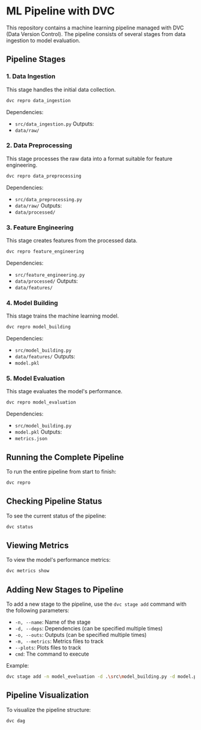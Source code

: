 # ML Pipeline with DVC

This repository contains a machine learning pipeline managed with DVC (Data Version Control). The pipeline consists of several stages from data ingestion to model evaluation.

## Pipeline Stages

### 1. Data Ingestion
This stage handles the initial data collection.
```bash
dvc repro data_ingestion
```
Dependencies:
- `src/data_ingestion.py`
Outputs:
- `data/raw/`

### 2. Data Preprocessing
This stage processes the raw data into a format suitable for feature engineering.
```bash
dvc repro data_preprocessing
```
Dependencies:
- `src/data_preprocessing.py`
- `data/raw/`
Outputs:
- `data/processed/`

### 3. Feature Engineering
This stage creates features from the processed data.
```bash
dvc repro feature_engineering
```
Dependencies:
- `src/feature_engineering.py`
- `data/processed/`
Outputs:
- `data/features/`

### 4. Model Building
This stage trains the machine learning model.
```bash
dvc repro model_building
```
Dependencies:
- `src/model_building.py`
- `data/features/`
Outputs:
- `model.pkl`

### 5. Model Evaluation
This stage evaluates the model's performance.
```bash
dvc repro model_evaluation
```
Dependencies:
- `src/model_building.py`
- `model.pkl`
Outputs:
- `metrics.json`

## Running the Complete Pipeline

To run the entire pipeline from start to finish:
```bash
dvc repro
```

## Checking Pipeline Status
To see the current status of the pipeline:
```bash
dvc status
```

## Viewing Metrics
To view the model's performance metrics:
```bash
dvc metrics show
```

## Adding New Stages to Pipeline

To add a new stage to the pipeline, use the `dvc stage add` command with the following parameters:
- `-n, --name`: Name of the stage
- `-d, --deps`: Dependencies (can be specified multiple times)
- `-o, --outs`: Outputs (can be specified multiple times)
- `-m, --metrics`: Metrics files to track
- `--plots`: Plots files to track
- `cmd`: The command to execute

Example:
```bash
dvc stage add -n model_eveluation -d .\src\model_building.py -d model.pkl --metrics metrics.json python .\src\model_evaluation.py 
```
## Pipeline Visualization
To visualize the pipeline structure:
```bash
dvc dag
```